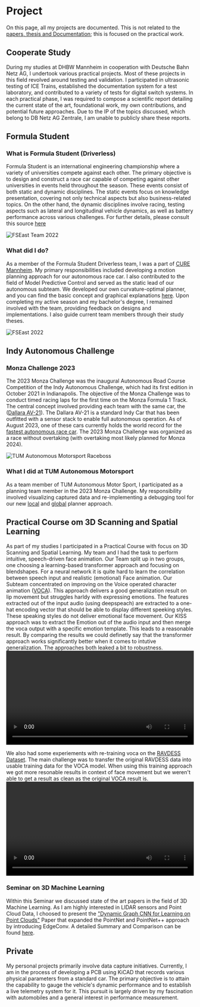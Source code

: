 # **Project**

On this page, all my projects are documented. This is not related to the [papers, thesis and Documentation](https://finnschaefer1901.github.io/pub/Publications); this is focused on the practical work.

## Cooperate Study
During my studies at DHBW Mannheim in cooperation with Deutsche Bahn Netz AG, I undertook various practical projects. Most of these projects in this field revolved around testing and validation. I participated in ultrasonic testing of ICE Trains, established the documentation system for a test laboratory, and contributed to a variety of tests for digital switch systems. In each practical phase, I was required to compose a scientific report detailing the current state of the art, foundational work, my own contributions, and potential future approaches.
Due to the IP of the topics discussed, which belong to DB Netz AG Zentrale, I am unable to publicly share these reports.

## Formula Student

### What is Formula Student (Driverless)
Formula Student is an international engineering championship where a variety of universities compete against each other. The primary objective is to design and construct a race car capable of competing against other universities in events held throughout the season. These events consist of both static and dynamic disciplines. The static events focus on knowledge presentation, covering not only technical aspects but also business-related topics. On the other hand, the dynamic disciplines involve racing, testing aspects such as lateral and longitudinal vehicle dynamics, as well as battery performance across various challenges. For further details, please consult this source [here](https://www.formulastudent.de/about/concept/)

![FSEast Team 2022](..\assets\img\FSEast.jpg)

### What did I do?
As a member of the Formula Student Driverless team, I was a part of [CURE Mannheim](https://curemannheim.de/). My primary responsibilities included developing a motion planning approach for our autonomous race car. I also contributed to the field of Model Predictive Control and served as the static lead of our autonomous subteam. We developed our own curvature-optimal planner, and you can find the basic concept and graphical explanations [here](https://finnschaefer1901.github.io/pub/Publications). Upon completing my active season and my bachelor's degree, I remained involved with the team, providing feedback on designs and implementations. I also guide current team members through their study theses.

![FSEast 2022](../assets/img/cure.jpg)

## Indy Autonomous Challenge

### Monza Challenge 2023
The 2023 Monza Challenge was the inaugural Autonomous Road Course Competition of the Indy Autonomous Challenge, which had its first edition in October 2021 in Indianapolis. The objective of the Monza Challenge was to conduct timed racing laps for the first time on the Monza Formula 1 Track. The central concept involved providing each team with the same car, the ([Dallara AV-21](https://www.indyautonomouschallenge.com/racecar)). The Dallara AV-21 is a standard Indy Car that has been outfitted with a sensor stack to enable full autonomous operation. As of August 2023, one of these cars currently holds the world record for the [fastest autonomous race car](https://www.youtube.com/watch?v=kzj49NLTlcY). The 2023 Monza Challenge was organized as a race without overtaking (with overtaking most likely planned for Monza 2024).

![TUM Autonomous Motorsport Raceboss](../assets/img/raceboss.jpg)

### What I did at TUM Autonomous Motorsport
As a team member of TUM Autonomous Motor Sport, I participated as a planning team member in the 2023 Monza Challenge. My responsibility involved visualizing captured data and re-implementing a debugging tool for our new [local](https://scholar.google.com/citations?view_op=view_citation&hl=en&user=R4wwim0AAAAJ&citation_for_view=R4wwim0AAAAJ:u-x6o8ySG0sC) and [global](https://arxiv.org/abs/2304.10954) planner approach.

## Practical Course om 3D Scanning and Spatial Learning
As part of my studies I participated in a Practical Course with focus on 3D Scanning and Spatial Learning. My team and I had the task to perform intuitive, speech-driven face animation. Our Team split up in two groups, one choosing a learning-based transformer approach and focusing on blendshapes. For a neural network it is quite hard to learn the correlation between speech input and realistic (emotional) Face animation. Our Subteam concentrated on improving on the Voice operated character animation ([VOCA](https://voca.is.tue.mpg.de/)). This approach delivers a good generalization result on lip movement but struggles harldy with expressing emotions. The features extracted out of the input audio (using deepspeach) are extracted to a one-hat encoding vector that should be able to display different speeking styles. These speaking styles do not deliver emotional face movement. Our KISS approach was to extract the Emotion out of the audio input and then merge the voca output with a specific emotion template. This leads to a reasonable result. By comparing the results we could definetly say that the transformer approach works significantly better when it comes to intutive generalization. The approaches both leaked a bit to robustness.
<video width="100%" height="auto" controls>
  <source src="../assets/img/blendshape.mp4" type="video/mp4">
  Your browser does not support the video tag.
</video>

We also had some experiements with re-training voca on the [RAVDESS Dataset](https://zenodo.org/record/1188976). The main challenge was to transfer the original RAVDESS data into usable training data for the VOCA model. When using this training approach we got more resonable results in context of face movement but we weren't able to get a result as clean as the original VOCA result is. 
<video width="100%" height="auto" controls>
  <source src="../assets/img/happy_ravdess.mp4" type="video/mp4">
  Your browser does not support the video tag.
</video>

### Seminar on 3D Machine Learning
Within this Seminar we discussed state of the art papers in the field of 3D Machine Learning. As I am highly interested in LIDAR sensors and Point Cloud Data, I choosed to present the ["Dynamic Graph CNN for Learning on Point Clouds"](https://arxiv.org/abs/1801.07829) Paper that expanded the PointNet and PointNet++ approach by introducing EdgeConv. A detailed Summary and Comparison can be found [here](../assets/doc/Seminar_Schaefer_FinnRasmus_final.pdf).

## Private
My personal projects primarily involve data capture initiatives. Currently, I am in the process of developing a PCB using KiCAD that records various physical parameters from a standard car. The primary objective is to attain the capability to gauge the vehicle's dynamic performance and to establish a live telemetry system for it. This pursuit is largely driven by my fascination with automobiles and a general interest in performance measurement. 